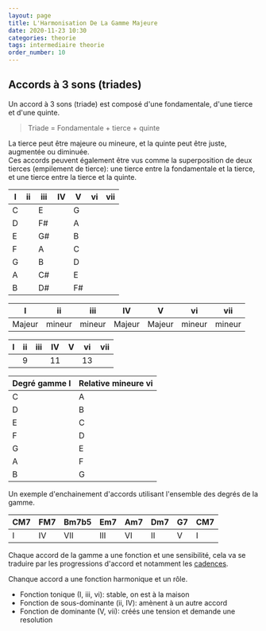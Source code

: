 ```yaml
---
layout: page
title: L'Harmonisation De La Gamme Majeure
date: 2020-11-23 10:30
categories: theorie
tags: intermediaire theorie
order_number: 10
---
```


## Accords à 3 sons (triades)

Un accord à 3 sons (triade) est composé d'une fondamentale, d'une tierce et d'une quinte.  

> Triade = Fondamentale + tierce + quinte

La tierce peut être majeure ou mineure, et la quinte peut être juste, augmentée ou diminuée.  
Ces accords peuvent également être vus comme la superposition de deux tierces (empilement de tierce): une tierce entre la fondamentale et la tierce, et une tierce entre la tierce et la quinte.

| I | ii | iii | IV | V  | vi | vii |
|---|----|-----|----|----|----|-----|
| C |    | E   |    | G  |    |     |
| D |    | F#  |    | A  |    |     |
| E |    | G#  |    | B  |    |     |
| F |    | A   |    | C  |    |     |
| G |    | B   |    | D  |    |     |
| A |    | C#  |    | E  |    |     |
| B |    | D#  |    | F# |    |     |


| I      | ii     | iii    | IV     | V      | vi     | vii    |
|--------|--------|--------|--------|--------|--------|--------|
| Majeur | mineur | mineur | Majeur | Majeur | mineur | mineur |

| I | ii | iii | IV | V | vi | vii |
|---|----|-----|----|---|----|-----|
|   | 9  |     | 11 |   | 13 |     |

| Degré gamme I | Relative mineure vi |
|---------------|---------------------|
| C             | A                   |
| D             | B                   |
| E             | C                   |
| F             | D                   |
| G             | E                   |
| A             | F                   |
| B             | G                   |

Un exemple d'enchainement d'accords utilisant l'ensemble des degrés de la gamme.

| CM7 | FM7 | Bm7b5 | Em7 | Am7 | Dm7 |  G7 | CM7  
------|-----|-------|-----|-----|-----|-----|------
|  I  | IV  |  VII  | III | VI  | II  |  V  | I

Chaque accord de la gamme a une fonction et une sensibilité, cela va se traduire par les progressions d'accord et notamment les [cadences](/theorie/cadences).

Chanque accord a une fonction harmonique et un rôle. 

* Fonction tonique (I, iii, vi): stable, on est à la maison
* Fonction de sous-dominante (ii, IV): amènent à un autre accord
* Fonction de dominante (V, vii): créés une tension et demande une resolution 
